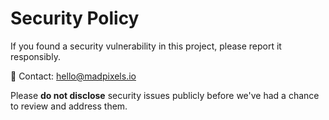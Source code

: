 # Security Policy

If you found a security vulnerability in this project, please report it responsibly.

📧 Contact: [hello@madpixels.io](mailto:hello@madpixels.io)

Please **do not disclose** security issues publicly before we've had a chance to review and address them.